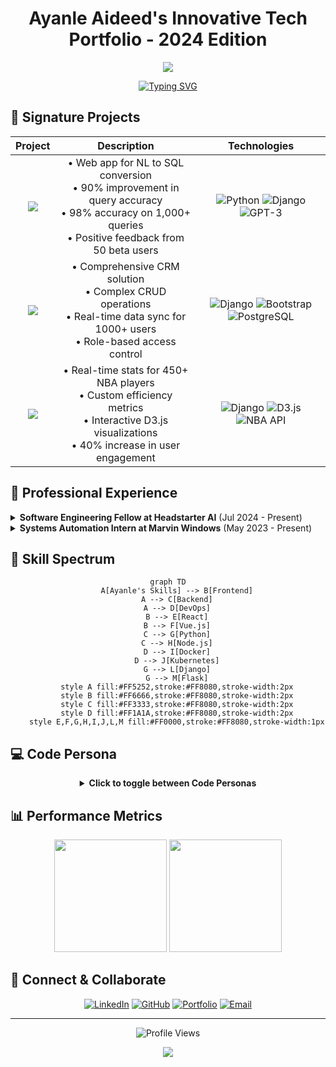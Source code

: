 # <div align="center">Ayanle Aideed's Innovative Tech Portfolio - 2024 Edition</div>

<div align="center">
  <img src="https://capsule-render.vercel.app/api?type=waving&color=ff5252&height=200&section=header&text=Ayanle%20Aideed&fontSize=60&fontColor=ffffff&animation=fadeIn&fontAlignY=30&desc=Full%20Stack%20Innovator%20|%20AI%20Enthusiast&descAlignY=55&descAlign=50" />
</div>

<div align="center">
  
[![Typing SVG](https://readme-typing-svg.herokuapp.com?font=Fira+Code&size=24&duration=3000&pause=1000&color=FF5252&center=true&vCenter=true&width=600&height=80&lines=Software+Engineering+Fellow;Systems+Automation+Expert;AI+and+ML+Innovator)](https://git.io/typing-svg)

</div>

## 🚀 Signature Projects

<div align="center">

| Project | Description | Technologies |
|:-------:|:-----------:|:------------:|
| [<img src="https://img.shields.io/badge/NL%20to%20SQL%20Wizard-FF5252?style=for-the-badge&logo=database&logoColor=white" />](https://github.com/ayanleaideed/nl-to-sql) | • Web app for NL to SQL conversion<br>• 90% improvement in query accuracy<br>• 98% accuracy on 1,000+ queries<br>• Positive feedback from 50 beta users | ![Python](https://img.shields.io/badge/Python-ff8080?style=flat-square&logo=python&logoColor=blue) ![Django](https://img.shields.io/badge/Django-ff8080?style=flat-square&logo=django&logoColor=green) ![GPT-3](https://img.shields.io/badge/GPT--3-ff8080?style=flat-square&logo=openai&logoColor=white) |
| [<img src="https://img.shields.io/badge/CRM%20Nexus-FF5252?style=for-the-badge&logo=salesforce&logoColor=white" />](https://github.com/ayanleaideed/crm-nexus) | • Comprehensive CRM solution<br>• Complex CRUD operations<br>• Real-time data sync for 1000+ users<br>• Role-based access control | ![Django](https://img.shields.io/badge/Django-ff6666?style=flat-square&logo=django&logoColor=green) ![Bootstrap](https://img.shields.io/badge/Bootstrap-ff6666?style=flat-square&logo=bootstrap&logoColor=purple) ![PostgreSQL](https://img.shields.io/badge/PostgreSQL-ff6666?style=flat-square&logo=postgresql&logoColor=blue) |
| [<img src="https://img.shields.io/badge/NBA%20Stats%20Hyperdrive-FF5252?style=for-the-badge&logo=nba&logoColor=white" />](https://github.com/ayanleaideed/nba-stats-dash) | • Real-time stats for 450+ NBA players<br>• Custom efficiency metrics<br>• Interactive D3.js visualizations<br>• 40% increase in user engagement | ![Django](https://img.shields.io/badge/Django-ff4d4d?style=flat-square&logo=django&logoColor=green) ![D3.js](https://img.shields.io/badge/D3.js-ff4d4d?style=flat-square&logo=d3.js&logoColor=orange) ![NBA API](https://img.shields.io/badge/NBA_API-ff4d4d?style=flat-square&logo=nba&logoColor=blue) |

</div>

## 💼 Professional Experience

<details>
<summary><b>Software Engineering Fellow at Headstarter AI</b> (Jul 2024 - Present)</summary>

- Participating in an intensive 7-week AI Fellowship Program
- Focus on advanced LLMs and RAG applications
- Collaborating on innovative AI projects and hackathons
- Developing a capstone project addressing real-world challenges
- Enhancing skills in cutting-edge AI technologies and industry-standard workflows
</details>

<details>
<summary><b>Systems Automation Intern at Marvin Windows</b> (May 2023 - Present)</summary>

- Engineered advanced GUIs with Ignition and Python for event automation
- Optimized SQL queries, reducing retrieval time by 50%
- Improved production precision and adaptability by 35%
- Reduced system downtime by 25% through quick bug fixes and failure resolution
</details>

## 🧠 Skill Spectrum

<div align="center">

```mermaid
graph TD
    A[Ayanle's Skills] --> B[Frontend]
    A --> C[Backend]
    A --> D[DevOps]
    B --> E[React]
    B --> F[Vue.js]
    C --> G[Python]
    C --> H[Node.js]
    D --> I[Docker]
    D --> J[Kubernetes]
    G --> L[Django]
    G --> M[Flask]
    style A fill:#FF5252,stroke:#FF8080,stroke-width:2px
    style B fill:#FF6666,stroke:#FF8080,stroke-width:2px
    style C fill:#FF3333,stroke:#FF8080,stroke-width:2px
    style D fill:#FF1A1A,stroke:#FF8080,stroke-width:2px
    style E,F,G,H,I,J,L,M fill:#FF0000,stroke:#FF8080,stroke-width:1px
```

</div>

## 💻 Code Persona

<div align="center">
  <details>
  <summary><b>Click to toggle between Code Personas</b></summary>

  ```python
  class AyanleAideed:
      def __init__(self):
          self.name = "Ayanle Aideed"
          self.role = "Full Spectrum Developer"
          self.languages = ["Python", "JavaScript", "Rust", "Go"]
          self.interests = ["AI", "Data Visualization", "Cloud Architecture"]
          self.favorite_color = self.generate_rainbow()

      def code(self):
          return "".join([chr(ord(c) + 1) for c in "Hello, World!"])

      def generate_rainbow(self):
          return "🌈"

      def daily_routine(self):
          self.drink_coffee()
          self.write_awesome_code()
          self.learn_new_tech()
          self.repeat()

  me = AyanleAideed()
  universe.big_bang(me.daily_routine)
  ```

  ```python
  class AyanleAideed:
      def __init__(self):
          self.name = "Ayanle Aideed"
          self.role = "Full Stack Innovator"
          self.language_spoken = ["Python", "JavaScript", "Rust", "Go"]
          self.challenges = []

      def accept_challenge(self, challenge):
          self.challenges.append(challenge)
          return self.innovate(challenge)

      def innovate(self, challenge):
          solution = self.think_outside_galaxy(challenge)
          return f"Innovative solution: {solution}"

      @staticmethod
      def think_outside_galaxy(problem):
          return "Quantum-entangled microservices with AI-driven self-healing capabilities"

  me = AyanleAideed()
  universe.big_problems.map(me.accept_challenge)
  ```

  </details>
</div>

## 📊 Performance Metrics

<div align="center">
  <img height="180em" src="https://github-readme-stats.vercel.app/api?username=ayanleaideed&show_icons=true&theme=dark&bg_color=000000&title_color=ff5252&text_color=ffffff&icon_color=ff5252&border_color=ff5252" />
  <img height="180em" src="https://github-readme-streak-stats.herokuapp.com/?user=ayanleaideed&theme=dark&background=000000&ring=ff5252&fire=ff3333&currStreakLabel=ff5252&border=ff5252" />
</div>

## 🔗 Connect & Collaborate

<div align="center">
  
[![LinkedIn](https://img.shields.io/badge/LinkedIn-FF5252?style=for-the-badge&logo=linkedin&logoColor=white)](https://www.linkedin.com/in/ayanle-aideed/)
[![GitHub](https://img.shields.io/badge/GitHub-FF3333?style=for-the-badge&logo=github&logoColor=white)](https://github.com/ayanleaideed)
[![Portfolio](https://img.shields.io/badge/Portfolio-FF1A1A?style=for-the-badge&logo=google-chrome&logoColor=white)](https://ayanleaideed.com)
[![Email](https://img.shields.io/badge/Email-FF0000?style=for-the-badge&logo=gmail&logoColor=white)](mailto:ayanle.aideed@example.com)

</div>

---

<div align="center">
  
![Profile Views](https://komarev.com/ghpvc/?username=ayanleaideed&color=FF5252&style=for-the-badge)

</div>

<div align="center">
  <img src="https://capsule-render.vercel.app/api?type=waving&color=ff5252&height=100&section=footer" />
</div>
